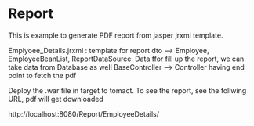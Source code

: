 # Report

This is example to generate PDF report from jasper jrxml template.

Emplyoee_Details.jrxml : template for report
dto --> Employee, EmployeeBeanList, ReportDataSource: Data ffor fill up the report, we can take data from Database as well
BaseController  --> Controller having end point to fetch the pdf

Deploy the .war file in target to tomact. 
To see the report, see the follwing URL, pdf will get downloaded

http://localhost:8080/Report/EmployeeDetails/
